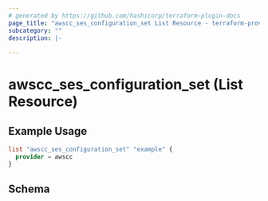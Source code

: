 ```yaml
---
# generated by https://github.com/hashicorp/terraform-plugin-docs
page_title: "awscc_ses_configuration_set List Resource - terraform-provider-awscc"
subcategory: ""
description: |-
  
---
```


# awscc_ses_configuration_set (List Resource)



## Example Usage

```terraform
list "awscc_ses_configuration_set" "example" {
  provider = awscc
}
```

<!-- schema generated by tfplugindocs -->
## Schema

